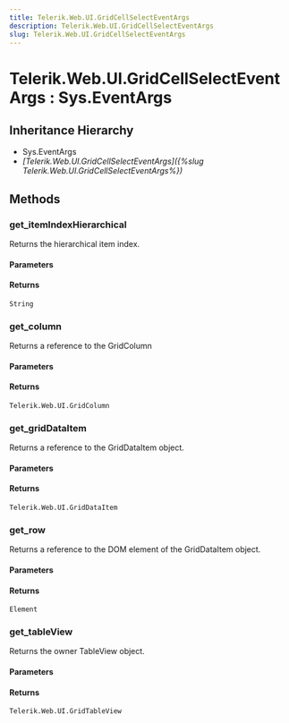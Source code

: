 ```yaml
---
title: Telerik.Web.UI.GridCellSelectEventArgs
description: Telerik.Web.UI.GridCellSelectEventArgs
slug: Telerik.Web.UI.GridCellSelectEventArgs
---
```


# Telerik.Web.UI.GridCellSelectEventArgs : Sys.EventArgs 

## Inheritance Hierarchy

* Sys.EventArgs
* *[Telerik.Web.UI.GridCellSelectEventArgs]({%slug Telerik.Web.UI.GridCellSelectEventArgs%})*


## Methods

###  get_itemIndexHierarchical

Returns the hierarchical item index.

#### Parameters

#### Returns

`String` 

### get_column

Returns a reference to the GridColumn

#### Parameters

#### Returns

`Telerik.Web.UI.GridColumn`

### get_gridDataItem

Returns a reference to the GridDataItem object.

#### Parameters

#### Returns

`Telerik.Web.UI.GridDataItem` 

### get_row

Returns a reference to the DOM element of the GridDataItem object.

#### Parameters

#### Returns

`Element` 

### get_tableView

Returns the owner TableView object.

#### Parameters

#### Returns

`Telerik.Web.UI.GridTableView` 



